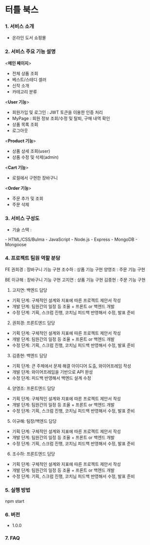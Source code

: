 # 터틀 북스

### 1. 서비스 소개
- 온라인 도서 쇼핑몰

### 2. 서비스 주요 기능 설명

  <**메인 페이지**>
-   전체 상품 조회
-   베스트/스테디 셀러
-   신작 소개
-   카테고리 분류


  <**User 기능**>
-   회원가입 및 로그인 : JWT 토큰을 이용한 인증 처리
-   MyPage : 회원 정보 조회/수정 및 탈퇴, 구매 내역 확인
-   상품 목록 조회
-   로그아웃


  <**Product 기능**>
-   상품 상세 조회(user)
-   상품 수정 및 삭제(admin)


  <**Cart 기능**>
-   로컬에서 구현한 장바구니


  <**Order 기능**>
-   주문 추가 및 조회
-   주문 삭제


### 3. 서비스 구성도


- 기술 스택 : 
<FE>
- HTML/CSS/Bulma
- JavaScript


<BE>
- Node.js
- Express
- MongoDB
- Mongoose



### 4. 프로젝트 팀원 역할 분담

FE
 권희경 : 장바구니 기능 구현
 조수하 : 상품 기능 구현
 양영조 : 주문 기능 구현

BE
 이규해 : 장바구니 기능 구현
 고지연 : 상품 기능 구현
 김종현 : 주문 기능 구현


1. 고지연: 백엔드 담당

- 기획 단계: 구체적인 설계와 지표에 따른 프로젝트 제안서 작성
- 개발 단계: 팀원간의 일정 등 조율 + 프론트 or 백엔드 개발
- 수정 단계: 기획, 스크럼 진행, 코치님 피드백 반영해서 수정, 발표 준비

2. 권희경: 프론트엔드 담당

- 기획 단계: 구체적인 설계와 지표에 따른 프로젝트 제안서 작성
- 개발 단계: 팀원간의 일정 등 조율 + 프론트 or 백엔드 개발
- 수정 단계: 기획, 스크럼 진행, 코치님 피드백 반영해서 수정, 발표 준비

3. 김종현: 백엔드 담당

- 기획 단계: 큰 주제에서 문제 해결 아이디어 도출, 와이어프레임 작성
- 개발 단계: 와이어프레임을 기반으로 API 완성
- 수정 단계: 피드백 반영해서 백엔드 설계 수정

4. 양영조: 프론트엔드 담당

- 기획 단계: 구체적인 설계와 지표에 따른 프로젝트 제안서 작성
- 개발 단계: 팀원간의 일정 등 조율 + 프론트 or 백엔드 개발
- 수정 단계: 기획, 스크럼 진행, 코치님 피드백 반영해서 수정, 발표 준비

5. 이규해: 팀장/백엔드 담당

- 기획 단계: 구체적인 설계와 지표에 따른 프로젝트 제안서 작성
- 개발 단계: 팀원간의 일정 등 조율 + 프론트 or 백엔드 개발
- 수정 단계: 기획, 스크럼 진행, 코치님 피드백 반영해서 수정, 발표 준비

6. 조수하: 프론트엔드 담당

- 기획 단계: 구체적인 설계와 지표에 따른 프로젝트 제안서 작성
- 개발 단계: 팀원간의 일정 등 조율 + 프론트 or 백엔드 개발
- 수정 단계: 기획, 스크럼 진행, 코치님 피드백 반영해서 수정, 발표 준비

### 5. 실행 방법

npm start

### 6. 버전

- 1.0.0

### 7. FAQ


